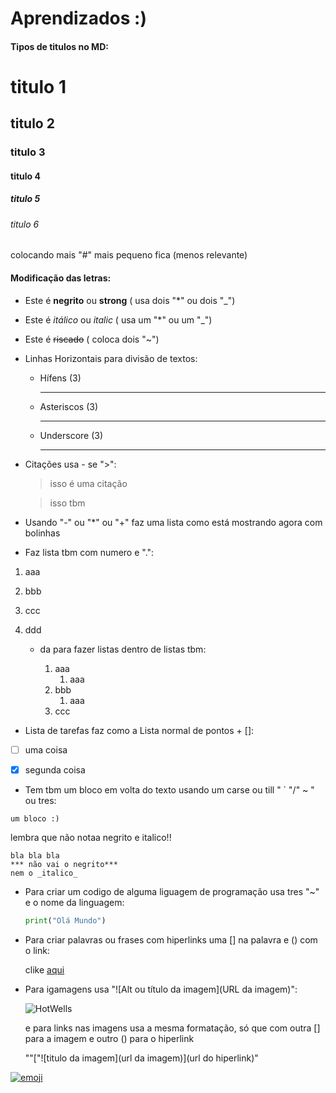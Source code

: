 # Aprendizados :)

#### Tipos de titulos no MD:


# titulo 1
## titulo 2
### titulo 3
#### titulo 4
##### titulo 5
###### titulo 6


colocando mais "#" mais pequeno fica (menos relevante)

#### Modificação das letras:

- Este é **negrito** ou __strong__ ( usa dois "*" ou dois "_")
- Este é *itálico* ou _italic_ ( usa um "*" ou um "_")
- Este é ~~riscado~~ ( coloca dois "~")

- Linhas Horizontais para divisão de textos:

  - Hífens (3)

    ---

  - Asteriscos (3)

    ***

  - Underscore (3)

    ___
- Citações usa - se ">":
  
  >isso é uma citação
  
  >isso tbm

- Usando "-" ou "*" ou "+" faz uma lista como está mostrando agora com bolinhas

- Faz lista tbm com numero e ".":

1. aaa
2. bbb
3. ccc
4. ddd
   
   - da para fazer listas dentro de listas tbm:
  
     1. aaa
        1. aaa
     2. bbb
        1. aaa
     3. ccc

- Lista de tarefas faz como a Lista normal de pontos + []:

- [ ] uma coisa
  
- [x] segunda coisa

- Tem tbm um bloco em volta do texto usando um carse ou till " ` "/" ~ " ou tres:

` um bloco :) `

lembra que não notaa negrito e italico!!

```
bla bla bla
*** não vai o negrito***
nem o _italico_
```

- Para criar um codigo de alguma liguagem de programação usa tres "~" e o nome da linguagem:

    ~~~python
    print("Olá Mundo")
    ~~~

- Para criar palavras ou frases com hiperlinks uma [] na palavra e () com o link:

    clike [aqui](https://www.youtube.com/watch?v=dQw4w9WgXcQ)

- Para igamagens usa "![Alt ou título da imagem](URL da imagem)":
  
    ![HotWells](https://encrypted-tbn0.gstatic.com/images?q=tbn:ANd9GcRy_AgCCPGUYL-ZKg7Otkf_pwQgqoc8SS101g&s)

    e para links nas imagens usa a mesma formatação, só que com outra [] para a imagem e outro () para o hiperlink
  
    ""["![titulo da imagem](url da imagem)](url do hiperlink)"
  

[![emoji](https://i.pinimg.com/474x/ab/06/87/ab06878f1966bf54a0f606964cab5fd2.jpg)](https://www.youtube.com/watch?v=dQw4w9WgXcQ)
